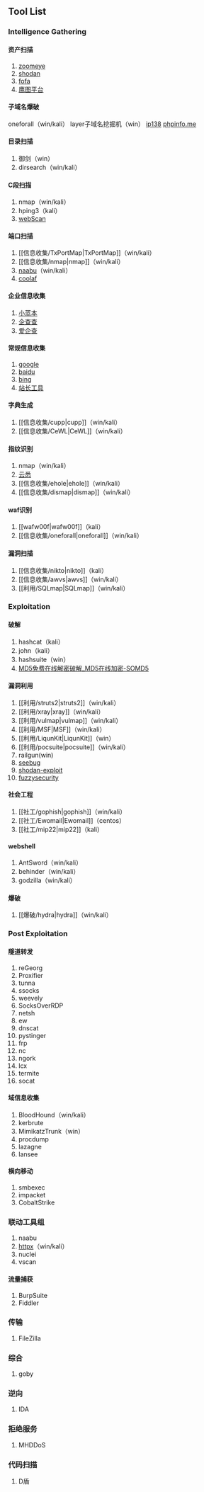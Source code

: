 ## Tool List
### Intelligence Gathering
#### 资产扫描
1. [zoomeye](https://www.zoomeye.org/)
2. [shodan]( https://www.shodan.io/)
3. [fofa]( https://fofa.info/)
4. [鹰图平台](https://hunter.qianxin.com/)
#### 子域名爆破
oneforall（win/kali）
layer子域名挖掘机（win）
[ip138](https://ip138.com/)
[phpinfo.me](https://phpinfo.me/)
#### 目录扫描
1. 御剑（win）
2. dirsearch（win/kali）
#### C段扫描
1. nmap（win/kali）
2. hping3（kali）
3. [webScan](https://webscan.cc/)
#### 端口扫描
1. [[信息收集/TxPortMap|TxPortMap]]（win/kali）
2. [[信息收集/nmap|nmap]]（win/kali）
3. [naabu](信息收集/naabu.md)（win/kali）
4. [coolaf](http://coolaf.com/)
#### 企业信息收集
1. [小蓝本](https://www.xiaolanben.com/pc)
2. [企查查](https://www.qcc.com/)
3. [爱企查](https://aiqicha.baidu.com/)
#### 常规信息收集
1. [google](https://www.google.com)
2. [baidu](https://www.baidu.com)
3. [bing](https://www.bing.com)
4. [站长工具]( https://whois.chinaz.com/)
#### 字典生成
1. [[信息收集/cupp|cupp]]（win/kali）
2. [[信息收集/CeWL|CeWL]]（win/kali）
#### 指纹识别
1. nmap（win/kali）
2. [云悉](https://www.yunsee.cn/)
3. [[信息收集/ehole|ehole]]（win/kali）
4. [[信息收集/dismap|dismap]]（win/kali）
#### waf识别
1. [[wafw00f|wafw00f]]（kali）
2. [[信息收集/oneforall|oneforall]]（win/kali）
#### 漏洞扫描
1. [[信息收集/nikto|nikto]]（kali）
2. [[信息收集/awvs|awvs]]（win/kali）
3. [[利用/SQLmap|SQLmap]]（win/kali）

### Exploitation
#### 破解
1. hashcat（kali）
2. john（kali）
3. hashsuite（win）
4. [MD5免费在线解密破解_MD5在线加密-SOMD5](https://www.somd5.com/)
#### 漏洞利用
1. [[利用/struts2|struts2]]（win/kali）
2. [[利用/xray|xray]]（win/kali）
3. [[利用/vulmap|vulmap]]（win/kali）
4. [[利用/MSF|MSF]]（win/kali）
5. [[利用/LiqunKit|LiqunKit]]（win）
6. [[利用/pocsuite|pocsuite]]（win/kali）
7. railgun(win)
8. [seebug](https://www.seebug.org/)
9. [shodan-exploit]( https://exploits.shodan.io/)
10. [fuzzysecurity]( http://www.fuzzysecurity.com/)
#### 社会工程
1. [[社工/gophish|gophish]]（win/kali）
2. [[社工/Ewomail|Ewomail]]（centos）
3. [[社工/mip22|mip22]]（kali）
#### webshell
1. AntSword（win/kali）
2. behinder（win/kali）
3. godzilla（win/kali）
#### 爆破
1. [[爆破/hydra|hydra]]（win/kali）

### Post Exploitation
#### 隧道转发
1. reGeorg
2. Proxifier
3. tunna
4. ssocks
5. weevely
6. SocksOverRDP
7. netsh
8. ew
9. dnscat
10. pystinger
11. frp
12. nc
13. ngork
14. lcx
15. termite
16. socat
#### 域信息收集
1. BloodHound（win/kali）
2. kerbrute
3. MimikatzTrunk（win）
4. procdump
5. lazagne
6. lansee
#### 横向移动
1. smbexec
2. impacket
3. CobaltStrike

### 联动工具组
1. naabu
2. [httpx](./信息收集/httpx.md)（win/kali）
3. nuclei
4. vscan

#### 流量捕获
1. BurpSuite
2. Fiddler

### 传输
1. FileZilla

### 综合
1. goby

### 逆向
1. IDA

### 拒绝服务
1. MHDDoS

### 代码扫描
1. D盾

